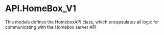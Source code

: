 # API.HomeBox_V1
This module defines the HomeboxAPI class, which encapsulates all logic for communicating with the Homebox server API
